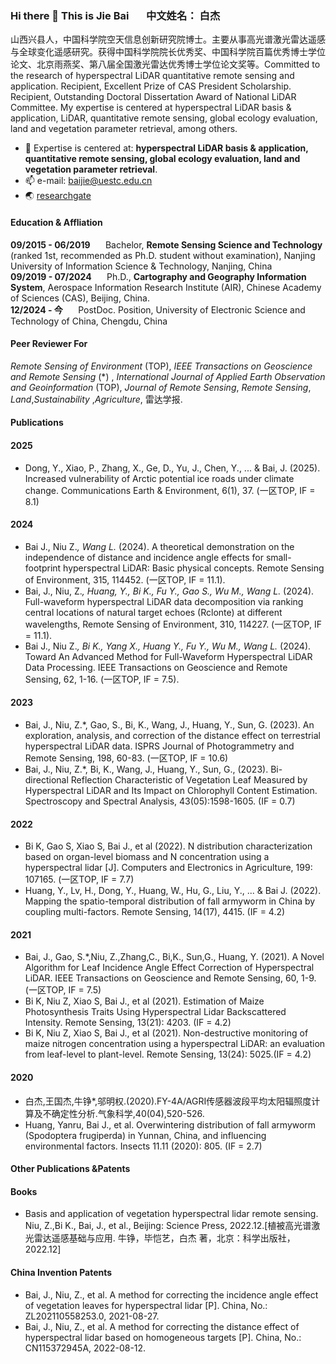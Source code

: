 ### Hi there 👋 This is Jie Bai     $\quad$  中文姓名： 白杰 
山西兴县人，中国科学院空天信息创新研究院博士。主要从事高光谱激光雷达遥感与全球变化遥感研究。获得中国科学院院长优秀奖、中国科学院百篇优秀博士学位论文、北京雨燕奖、第八届全国激光雷达优秀博士学位论文奖等。Committed to the research of hyperspectral LiDAR quantitative remote sensing and application. Recipient, Excellent Prize of CAS President Scholarship. Recipient, Outstanding Doctoral Dissertation Award of National LiDAR Committee. My expertise is centered at hyperspectral LiDAR basis & application, LiDAR, quantitative remote sensing, global ecology evaluation, land and vegetation parameter retrieval, among others.
- 🔭 Expertise is centered at: **hyperspectral LiDAR basis & application, quantitative remote sensing, global ecology evaluation, land and vegetation parameter retrieval**.
- 📫 e-mail: baijie@uestc.edu.cn
- 🌏 [researchgate](https://www.researchgate.net/profile/Jie-Bai-22)
#### Education & Affliation
**09/2015 - 06/2019** $\quad$ Bachelor, **Remote Sensing Science and Technology**	(ranked 1st, recommended as Ph.D. student without examination), Nanjing University of Information Science & Technology,	Nanjing, China  
**09/2019 - 07/2024** $\quad$ Ph.D., **Cartography and Geography Information System**, Aerospace Information Research Institute (AIR), Chinese Academy of Sciences (CAS),	Beijing, China.  
**12/2024 - 今** $\quad$  PostDoc. Position, University of Electronic Science and Technology of China, Chengdu, China  
#### Peer Reviewer For
_Remote Sensing of Environment_ (TOP), _IEEE Transactions on Geoscience and Remote Sensing_ (*) , _International Journal of Applied Earth Observation and Geoinformation_ (TOP), _Journal of Remote Sensing_, _Remote Sensing_, _Land_,_Sustainability_ ,_Agriculture_, 雷达学报.
#### Publications
#### 2025  
- Dong, Y., Xiao, P., Zhang, X., Ge, D., Yu, J., Chen, Y., ... & Bai, J. (2025). Increased vulnerability of Arctic potential ice roads under climate change. Communications Earth & Environment, 6(1), 37. (一区TOP, IF = 8.1)  
#### 2024  
- Bai J., Niu Z.*, Wang L.* (2024). A theoretical demonstration on the independence of distance and incidence angle effects for small-footprint hyperspectral LiDAR: Basic physical concepts. Remote Sensing of Environment, 315, 114452. (一区TOP, IF = 11.1).  
- Bai, J., Niu, Z.*, Huang, Y., Bi K., Fu Y., Gao S., Wu M., Wang L.* (2024). Full-waveform hyperspectral LiDAR data decomposition via ranking central locations of natural target echoes (Rclonte) at different wavelengths, Remote Sensing of Environment, 310, 114227. (一区TOP, IF = 11.1).  
- Bai J., Niu Z.*, Bi K., Yang X., Huang Y., Fu Y., Wu M., Wang L.* (2024). Toward An Advanced Method for Full-Waveform Hyperspectral LiDAR Data Processing. IEEE Transactions on Geoscience and Remote Sensing, 62, 1-16. (一区TOP, IF = 7.5).  
#### 2023  
- Bai, J., Niu, Z.*, Gao, S., Bi, K., Wang, J., Huang, Y., Sun, G. (2023). An exploration, analysis, and correction of the distance effect on terrestrial hyperspectral LiDAR data. ISPRS Journal of Photogrammetry and Remote Sensing, 198, 60-83. (一区TOP, IF = 10.6)  
- Bai, J., Niu, Z.*, Bi, K., Wang, J., Huang, Y., Sun, G., (2023). Bi-directional Reflection Characteristic of Vegetation Leaf Measured by Hyperspectral LiDAR and Its Impact on Chlorophyll Content Estimation. Spectroscopy and Spectral Analysis, 43(05):1598-1605. (IF = 0.7)  
#### 2022  
- Bi K, Gao S, Xiao S, Bai J., et al (2022). N distribution characterization based on organ-level biomass and N concentration using a hyperspectral lidar [J]. Computers and Electronics in Agriculture, 199: 107165. (一区TOP, IF = 7.7)  
- Huang, Y., Lv, H., Dong, Y., Huang, W., Hu, G., Liu, Y., ... & Bai J. (2022). Mapping the spatio-temporal distribution of fall armyworm in China by coupling multi-factors. Remote Sensing, 14(17), 4415. (IF = 4.2)  
#### 2021  
- Bai, J., Gao, S.*,Niu, Z.,Zhang,C., Bi,K., Sun,G., Huang, Y. (2021). A Novel Algorithm for Leaf Incidence Angle Effect Correction of Hyperspectral LiDAR. IEEE Transactions on Geoscience and Remote Sensing, 60, 1-9. (一区TOP, IF = 7.5)  
- Bi K, Niu Z, Xiao S, Bai J., et al (2021). Estimation of Maize Photosynthesis Traits Using Hyperspectral Lidar Backscattered Intensity. Remote Sensing, 13(21): 4203. (IF = 4.2)  
- Bi K, Niu Z, Xiao S, Bai J., et al (2021). Non-destructive monitoring of maize nitrogen concentration using a hyperspectral LiDAR: an evaluation from leaf-level to plant-level. Remote Sensing, 13(24): 5025.(IF = 4.2)  
#### 2020  
- 白杰,王国杰,牛铮*,邬明权.(2020).FY-4A/AGRI传感器波段平均太阳辐照度计算及不确定性分析.气象科学,40(04),520-526.  
- Huang, Yanru, Bai J., et al. Overwintering distribution of fall armyworm (Spodoptera frugiperda) in Yunnan, China, and influencing environmental factors. Insects 11.11 (2020): 805.  (IF = 2.7)  
#### Other Publications &Patents
#### Books
- Basis and application of vegetation hyperspectral lidar remote sensing. Niu, Z.,Bi K., Bai, J., et al., Beijing: Science Press, 2022.12.[植被高光谱激光雷达遥感基础与应用. 牛铮，毕恺艺，白杰 著，北京：科学出版社，2022.12]
#### China Invention Patents
- Bai, J., Niu, Z., et al. A method for correcting the incidence angle effect of vegetation leaves for hyperspectral lidar [P]. China, No.: ZL202110558253.0, 2021-08-27. 
- Bai, J., Niu, Z., et al. A method for correcting the distance effect of hyperspectral lidar based on homogeneous targets [P]. China, No.: CN115372945A, 2022-08-12.




